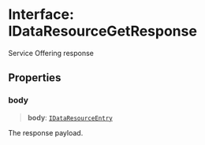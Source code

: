# Interface: IDataResourceGetResponse

Service Offering response

## Properties

### body

> **body**: [`IDataResourceEntry`](IDataResourceEntry.md)

The response payload.
